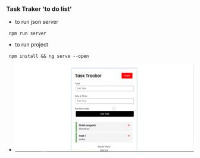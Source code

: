 ### Task Traker 'to do list'

- to run json server
 ```
  npm run server
 ```

- to run project
 ```
  npm install && ng serve --open
 ```
- ![photo title](/app.png)
